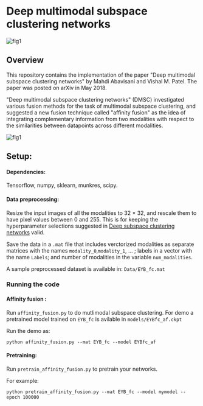 # Deep multimodal subspace clustering networks

![fig1](https://user-images.githubusercontent.com/18729506/45459073-ab626e00-b6c4-11e8-9271-227e6a0b1f22.jpg)



## Overview
This repository contains the implementation of the paper "Deep multimodal subspace clustering networks" by Mahdi Abavisani and Vishal M. Patel. The paper was posted on arXiv in May 2018.

"Deep multimodal subspace clustering networks" (DMSC)  investigated various fusion methods for the task of multimodal subspace clustering, and suggested a new fusion technique called "affinity fusion" as the idea of integrating complementary information from two modalities with respect to the similarities between datapoints across different modalities. 

![fig1](https://user-images.githubusercontent.com/18729506/45457918-2f195c00-b6bf-11e8-908b-01817a5e3387.jpg)


## Setup:
#### Dependencies:
Tensorflow, numpy, sklearn, munkres, scipy.
#### Data preprocessing:
Resize the input images of all the modalities to 32 × 32, and rescale them to have pixel values between 0 and 255.   This is for keeping the hyperparameter selections suggested in [Deep subspace clustering networks](https://github.com/panji1990/Deep-subspace-clustering-networks) valid. 

Save the data in a `.mat` file that includes verctorized modalities as separate matrices with the names `modality_0`,`modality_1`, ... ; labels in a vector with the name `Labels`; and number of modalities in the variable `num_modalities`.

A sample preprocessed dataset is available in: `Data/EYB_fc.mat` 


### Running the code

#### Affinity fusion :
Run `affinity_fusion.py` to do mutlimodal subspace clustering.  For demo a pretrained model trained on `EYB_fc` is avilable in `models/EYBfc_af.ckpt`

Run the demo as: 
```
python affinity_fusion.py --mat EYB_fc --model EYBfc_af
```
#### Pretraining:
Run `pretrain_affinity_fusion.py` to pretrain your networks. 

For example:
```
python pretrain_affinity_fusion.py --mat EYB_fc --model mymodel --epoch 100000
```



